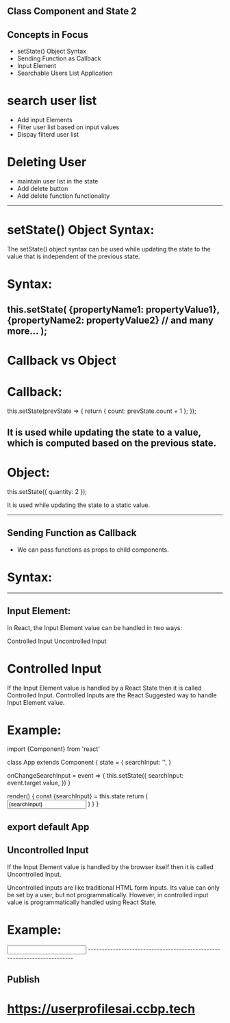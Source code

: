 ## Class Component and State 2

## Concepts in Focus
* setState() Object Syntax
* Sending Function as Callback
* Input Element
* Searchable Users List Application

# search user list

* Add input Elements
* Filter user list based on input values
* Dispay filterd user list

# Deleting User

* maintain user list in the state 
* Add delete button
* Add delete function functionality
------------------------------------------------------------------------

#  setState() Object Syntax:

The setState() object syntax can be used while updating the state to the value that is independent of the previous state.

# Syntax:
this.setState(
  {propertyName1: propertyValue1},
  {propertyName2: propertyValue2}
  // and many more...
);
------------------------------------------------------------------------
#  Callback vs Object

# Callback:

this.setState(prevState => {
  return { count: prevState.count + 1 };
});


It is used while updating the state to a value, which is computed based on the previous state.
-----------

# Object:

this.setState({ quantity: 2 });

It is used while updating the state to a static value.

------------------------------------------------------------------------

##  Sending Function as Callback

* We can pass functions as props to child components.

# Syntax:

<ComponentName functionName={this.functionName} />

------------------------------------------------------------------------

##  Input Element:

In React, the Input Element value can be handled in two ways:

Controlled Input
Uncontrolled Input

# Controlled Input

If the Input Element value is handled by a React State then it is called Controlled Input. Controlled Inputs are the React Suggested way to handle Input Element value.

# Example:

import {Component} from 'react'

class App extends Component {
  state = {
    searchInput: '',
  }

  onChangeSearchInput = event => {
    this.setState({
      searchInput: event.target.value,
    })
  }

  render() {
    const {searchInput} = this.state
    return (
      <input
        type="text"
        onChange={this.onChangeSearchInput}
        value={searchInput}
      />
    )
  }
}

export default App
------------------------------------------------------------------------

## Uncontrolled Input

If the Input Element value is handled by the browser itself then it is called Uncontrolled Input.

Uncontrolled inputs are like traditional HTML form inputs. Its value can only be set by a user, but not programmatically. However, in controlled input value is programmatically handled using React State.

# Example:

<input type="text" />
------------------------------------------------------------------------

## Publish 

# https://userprofilesai.ccbp.tech
